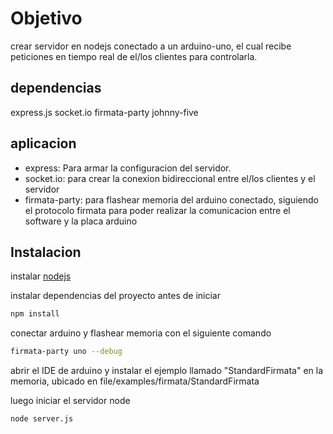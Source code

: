 # Objetivo

crear servidor en nodejs conectado a un arduino-uno,
el cual recibe peticiones en tiempo real de el/los clientes para controlarla.

## dependencias

express.js
socket.io 
firmata-party
johnny-five 

## aplicacion

- express: Para armar la configuracion del servidor.
- socket.io: para crear la conexion bidireccional entre el/los clientes y el servidor
- firmata-party: para flashear memoria del arduino conectado, siguiendo el protocolo firmata para poder realizar la comunicacion entre el software y la placa arduino


## Instalacion

instalar [nodejs](https://nodejs.org/es/) 



instalar dependencias del proyecto antes de iniciar

```bash
npm install
```

conectar arduino y flashear memoria con el siguiente comando

```bash
firmata-party uno --debug
```

abrir el IDE de arduino y instalar el ejemplo llamado "StandardFirmata" en la memoria, ubicado en file/examples/firmata/StandardFirmata

luego iniciar el servidor node 

```bash
node server.js
```


